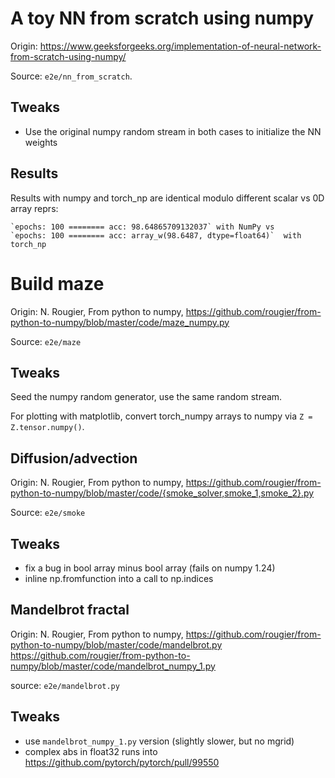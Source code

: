 A toy NN from scratch using numpy
=================================

Origin: https://www.geeksforgeeks.org/implementation-of-neural-network-from-scratch-using-numpy/

Source: `e2e/nn_from_scratch`.


Tweaks
------

  - Use the original numpy random stream in both cases to initialize the NN weights


Results
-------

Results with numpy and torch_np are identical modulo different scalar vs 0D array reprs:
    
    `epochs: 100 ======== acc: 98.64865709132037` with NumPy vs 
    `epochs: 100 ======== acc: array_w(98.6487, dtype=float64)`  with torch_np



Build maze
==========

Origin: N. Rougier, From python to numpy, 
https://github.com/rougier/from-python-to-numpy/blob/master/code/maze_numpy.py

Source: `e2e/maze`


Tweaks
------

Seed the numpy random generator, use the same random stream.

For plotting with matplotlib, convert torch_numpy arrays to numpy via
`Z = Z.tensor.numpy()`.



Diffusion/advection
-------------------

Origin: N. Rougier, From python to numpy,
https://github.com/rougier/from-python-to-numpy/blob/master/code/{smoke_solver,smoke_1,smoke_2}.py

Source: `e2e/smoke`

Tweaks
------

 - fix a bug in bool array minus bool array (fails on numpy 1.24)
 - inline np.fromfunction into a call to np.indices


Mandelbrot fractal
------------------

Origin: N. Rougier, From python to numpy, 
https://github.com/rougier/from-python-to-numpy/blob/master/code/mandelbrot.py
https://github.com/rougier/from-python-to-numpy/blob/master/code/mandelbrot_numpy_1.py

source: `e2e/mandelbrot.py`

Tweaks
------

  - use `mandelbrot_numpy_1.py` version (slightly slower, but no mgrid)
  - complex abs in float32 runs into https://github.com/pytorch/pytorch/pull/99550

